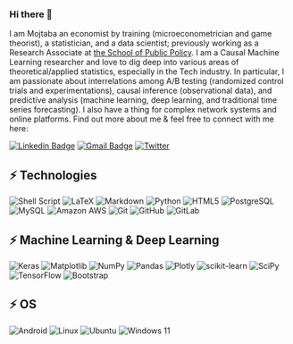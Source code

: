 ### Hi there 👋

I am Mojtaba an economist by training (microeconometrician and game theorist), a statistician, and a data scientist; previously working as a Research Associate at [the School of Public Policy](https://www.policyschool.ca/). I am a Causal Machine Learning researcher and love to dig deep into various areas of theoretical/applied statistics, especially in the Tech industry. In particular, I am passionate about interrelations among A/B testing (randomized control trials and experimentations), causal inference (observational data), and predictive analysis (machine learning, deep learning, and traditional time series forecasting). I also have a thing for complex network systems and online platforms. Find out more about me & feel free to connect with me here:

[![Linkedin Badge](https://img.shields.io/badge/-mojtabaes-blue?style=flat-square&logo=Linkedin&logoColor=white&link=https://www.linkedin.com/in/mojtabaes/)](https://www.linkedin.com/in/mojtabaes/)
[![Gmail Badge](https://img.shields.io/badge/-mojtaba.es@gmail.com-c14438?style=flat-square&logo=Gmail&logoColor=white&link=mailto:mojtaba.es@gmail.com)](mailto:mojtaba.es@gmail.com)
[![Twitter](https://img.shields.io/badge/Twitter-%231DA1F2.svg?style=for-the-badge&logo=Twitter&logoColor=white=https://twitter.com/moshtabaes/)](https://twitter.com/moshtabaes/)


## ⚡ Technologies
![Shell Script](https://img.shields.io/badge/shell_script-%23121011.svg?style=for-the-badge&logo=gnu-bash&logoColor=white)
![LaTeX](https://img.shields.io/badge/latex-%23008080.svg?style=for-the-badge&logo=latex&logoColor=white)
![Markdown](https://img.shields.io/badge/markdown-%23000000.svg?style=for-the-badge&logo=markdown&logoColor=white)
![Python](https://img.shields.io/badge/-Python-black?style=flat-square&logo=Python)
![HTML5](https://img.shields.io/badge/-HTML5-E34F26?style=flat-square&logo=html5&logoColor=white)
![PostgreSQL](https://img.shields.io/badge/-PostgreSQL-336791?style=flat-square&logo=postgresql)
![MySQL](https://img.shields.io/badge/-MySQL-black?style=flat-square&logo=mysql)
![Amazon AWS](https://img.shields.io/badge/Amazon%20AWS-232F3E?style=flat-square&logo=amazon-aws)
![Git](https://img.shields.io/badge/-Git-black?style=flat-square&logo=git)
![GitHub](https://img.shields.io/badge/-GitHub-181717?style=flat-square&logo=github)
![GitLab](https://img.shields.io/badge/-GitLab-FCA121?style=flat-square&logo=gitlab)


## ⚡ Machine Learning & Deep Learning
![Keras](https://img.shields.io/badge/Keras-%23D00000.svg?style=for-the-badge&logo=Keras&logoColor=white)
![Matplotlib](https://img.shields.io/badge/Matplotlib-%23ffffff.svg?style=for-the-badge&logo=Matplotlib&logoColor=black)
![NumPy](https://img.shields.io/badge/numpy-%23013243.svg?style=for-the-badge&logo=numpy&logoColor=white)
![Pandas](https://img.shields.io/badge/pandas-%23150458.svg?style=for-the-badge&logo=pandas&logoColor=white)
![Plotly](https://img.shields.io/badge/Plotly-%233F4F75.svg?style=for-the-badge&logo=plotly&logoColor=white)
![scikit-learn](https://img.shields.io/badge/scikit--learn-%23F7931E.svg?style=for-the-badge&logo=scikit-learn&logoColor=white)
![SciPy](https://img.shields.io/badge/SciPy-%230C55A5.svg?style=for-the-badge&logo=scipy&logoColor=%white)
![TensorFlow](https://img.shields.io/badge/TensorFlow-%23FF6F00.svg?style=for-the-badge&logo=TensorFlow&logoColor=white)
![Bootstrap](https://img.shields.io/badge/-Bootstrap-563D7C?style=flat-square&logo=bootstrap)


## ⚡ OS
![Android](https://img.shields.io/badge/Android-3DDC84?style=for-the-badge&logo=android&logoColor=white)
![Linux](https://img.shields.io/badge/Linux-FCC624?style=for-the-badge&logo=linux&logoColor=black)
![Ubuntu](https://img.shields.io/badge/Ubuntu-E95420?style=for-the-badge&logo=ubuntu&logoColor=white)
![Windows 11](https://img.shields.io/badge/Windows%2011-%230079d5.svg?style=for-the-badge&logo=Windows%2011&logoColor=white)

